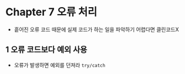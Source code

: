 # Chapter 7 오류 처리
- 흩어진 오류 코드 때문에 실제 코드가 하는 일을 파악하기 어렵다면 클린코드X
## 1 오류 코드보다 예외 사용
- 오류가 발생하면 예외를 던져라 `try/catch`
